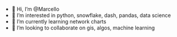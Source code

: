 - 👋 Hi, I’m @Marcello
- 👀 I’m interested in python, snowflake, dash, pandas, data science
- 🌱 I’m currently learning network charts
- 💞️ I’m looking to collaborate on gis, algos, machine learning

<!---
marcello-moreira/marcello-moreira is a ✨ special ✨ repository because its `README.md` (this file) appears on your GitHub profile.
You can click the Preview link to take a look at your changes.
--->
